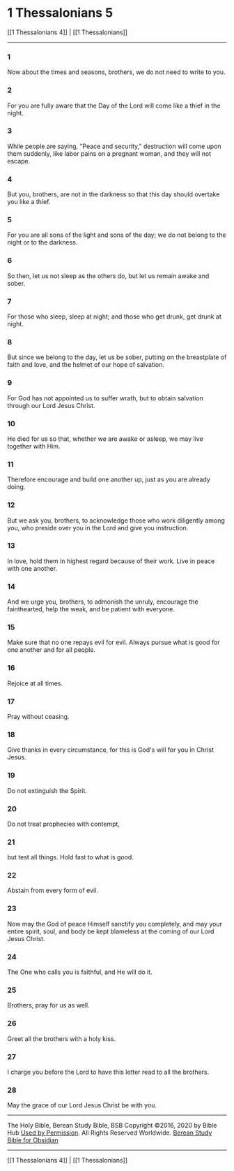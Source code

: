 # 1 Thessalonians 5

[[1 Thessalonians 4]] | [[1 Thessalonians]]

---

### 1
Now about the times and seasons, brothers, we do not need to write to you.

### 2
For you are fully aware that the Day of the Lord will come like a thief in the night.

### 3
While people are saying, "Peace and security," destruction will come upon them suddenly, like labor pains on a pregnant woman, and they will not escape.

### 4
But you, brothers, are not in the darkness so that this day should overtake you like a thief.

### 5
For you are all sons of the light and sons of the day; we do not belong to the night or to the darkness.

### 6
So then, let us not sleep as the others do, but let us remain awake and sober.

### 7
For those who sleep, sleep at night; and those who get drunk, get drunk at night.

### 8
But since we belong to the day, let us be sober, putting on the breastplate of faith and love, and the helmet of our hope of salvation.

### 9
For God has not appointed us to suffer wrath, but to obtain salvation through our Lord Jesus Christ.

### 10
He died for us so that, whether we are awake or asleep, we may live together with Him.

### 11
Therefore encourage and build one another up, just as you are already doing.

### 12
But we ask you, brothers, to acknowledge those who work diligently among you, who preside over you in the Lord and give you instruction.

### 13
In love, hold them in highest regard because of their work. Live in peace with one another.

### 14
And we urge you, brothers, to admonish the unruly, encourage the fainthearted, help the weak, and be patient with everyone.

### 15
Make sure that no one repays evil for evil. Always pursue what is good for one another and for all people.

### 16
Rejoice at all times.

### 17
Pray without ceasing.

### 18
Give thanks in every circumstance, for this is God's will for you in Christ Jesus.

### 19
Do not extinguish the Spirit.

### 20
Do not treat prophecies with contempt,

### 21
but test all things. Hold fast to what is good.

### 22
Abstain from every form of evil.

### 23
Now may the God of peace Himself sanctify you completely, and may your entire spirit, soul, and body be kept blameless at the coming of our Lord Jesus Christ.

### 24
The One who calls you is faithful, and He will do it.

### 25
Brothers, pray for us as well.

### 26
Greet all the brothers with a holy kiss.

### 27
I charge you before the Lord to have this letter read to all the brothers.

### 28
May the grace of our Lord Jesus Christ be with you.

---

The Holy Bible, Berean Study Bible, BSB
Copyright ©2016, 2020 by Bible Hub
[Used by Permission](https://berean.bible/terms.htm). All Rights Reserved Worldwide.
[Berean Study Bible for Obsidian](https://github.com/gapmiss/berean-study-bible-for-obsidian)

---

[[1 Thessalonians 4]] | [[1 Thessalonians]]

